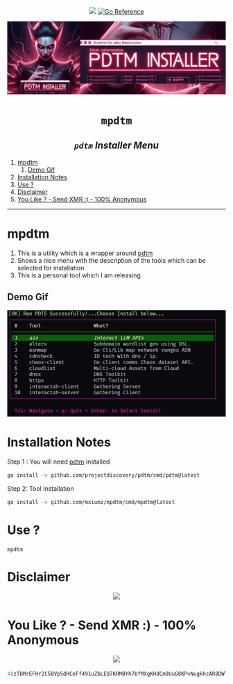 
<p align="center">
<a href="https://twitter.com/mxiumsys"><img src="https://hits.seeyoufarm.com/api/count/incr/badge.svg?url=https%3A%2F%2Fgithub.com%2Fmxiumz%2Fmpdtm&count_bg=%23000000&title_bg=%23D60000&icon=hashnode.svg&icon_color=%23ADFF00&title=hits&edge_flat=false"/></a>
<a href="https://pkg.go.dev/github.com/mxiumz/mpdtm"><img src="https://pkg.go.dev/badge/github.com/mxiumz/mpdtm.svg" alt="Go Reference"></a>
</p>

![](./infosite/banr1.png)
<h1 align="center"><code> mpdtm </code></h1>
<h2 align="center"><i> <code>pdtm</code>  Installer Menu </i></h2>

1. [mpdtm](#mpdtm)
   1. [Demo Gif](#demo-gif)
2. [Installation Notes](#installation-notes)
3. [Use ?](#use-)
4. [Disclaimer](#disclaimer)
5. [You Like ? - Send XMR :) - 100% Anonymous](#you-like----send-xmr----100-anonymous)

----

# mpdtm
1. This is a utility which is a wrapper around [pdtm](https://github.com/projectdiscovery/pdtm)
2. Shows a nice menu with the description of the tools which can be selected for installation
3. This is a personal tool which I am releasing

## Demo Gif
![](./infosite/cmd.gif)

# Installation Notes 

Step 1 :
You will need [pdtm](https://github.com/projectdiscovery/pdtm) installed 
```sh
go install -v github.com/projectdiscovery/pdtm/cmd/pdtm@latest
```

Step 2: Tool Installation 
```sh
go install -v github.com/mxiumz/mpdtm/cmd/mpdtm@latest
```

# Use ?

```
mpdtm
```

# Disclaimer 

<p align="center">
<img src="https://media.tenor.com/lxpqkCrrpqEAAAAC/enter-at-your-own-risk.gif" width="200">
</p>

# You Like ? - Send XMR :) - 100% Anonymous

<p align="center">
<img src="https://localmonero.co/blocks/img/monero-block-explorer.png" widtn=100>
</p>

```ml
48zTbMrEFHr2C5BVp5dHCeFf491uZbLEQ7KHMBYh7bfMXgKHdCm9UuG8KPvNugkhcAR8DWTwMhLE6Kw2zj1SZKkz2NjxYGj
```